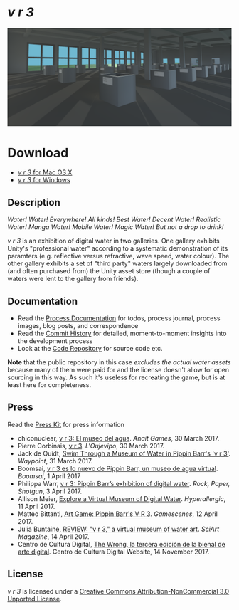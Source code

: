 # *v r 3*

![](images/v-r-3-banner.png)

# Download
* [*v r 3* for Mac OS X](https://github.com/pippinbarr/v-r-3/releases/tag/mac)
* [*v r 3* for Windows](https://github.com/pippinbarr/v-r-3/releases/tag/windows)

## Description
*Water! Water! Everywhere! All kinds! Best Water! Decent Water! Realistic Water! Manga Water! Mobile Water! Magic Water! But not a drop to drink!*

*v r 3* is an exhibition of digital water in two galleries. One gallery exhibits Unity's "professional water" according to a systematic demonstration of its paramters (e.g. reflective versus refractive, wave speed, water colour). The other gallery exhibits a set of "third party" waters largely downloaded from (and often purchased from) the Unity asset store (though a couple of waters were lent to the gallery from friends).

## Documentation
* Read the [Process Documentation](../process) for todos, process journal, process images, blog posts, and correspondence
* Read the [Commit History](https://github.com/pippinbarr/v-r-3/commits/master) for detailed, moment-to-moment insights into the development process
* Look at the [Code Repository](https://github.com/pippinbarr/v-r-3) for source code etc.

**Note** that the public repository in this case *excludes the actual water assets* because many of them were paid for and the license doesn't allow for open sourcing in this way. As such it's useless for recreating the game, but is at least here for completeness.

## Press
Read the [Press Kit](../press) for press information

* chiconuclear, [v r 3: El museo del agua](http://www.anaitgames.com/articulos/v-r-3-pippin-barr). *Anait Games*, 30 March 2017.
* Pierre Corbinais, [v r 3](http://oujevipo.fr/non-classe/5988-v-r-3/). *L'Oujevipo*, 30 March 2017.
* Jack de Quidt, [Swim Through a Museum of Water in Pippin Barr's 'v r 3'](https://waypoint.vice.com/en_us/article/swim-through-a-museum-of-water-in-pippin-barrs-v-r-3). *Waypoint*, 31 March 2017.
* Boomsai, [v r 3 es lo nuevo de Pippin Barr, un museo de agua virtual](http://boomsai.com/v-r-3-lo-nuevo-pippin-barr-museo-agua-virtual). *Boomsai*, 1 April 2017
* Philippa Warr, [v r 3: Pippin Barr’s exhibition of digital water](https://www.rockpapershotgun.com/2017/04/03/v-r-3-digital-water/). *Rock, Paper, Shotgun*, 3 April 2017.
* Allison Meier, [Explore a Virtual Museum of Digital Water](https://hyperallergic.com/370712/virtual-museum-of-digital-water/). *Hyperallergic*, 11 April 2017.
* Matteo Bittanti, [Art Game: Pippin Barr's V R 3](http://www.gamescenes.org/2017/04/art-game-pippin-barrs-v-r-3-2017.html). *Gamescenes*, 12 April 2017.
* Julia Buntaine, [REVIEW: "v r 3," a virtual museum of water art](http://www.sciartmagazine.com/blog/review-v-r-3-a-virtual-museum-of-water-art). *SciArt Magazine*, 14 April 2017.
* Centro de Cultura Digital, [The Wrong, la tercera edición de la bienal de arte digital](http://editorial.centroculturadigital.mx/notacorta/the-wrong-la-tercera-edicion-de-la-bienal-de-arte-digital). Centro de Cultura Digital Website, 14 November 2017.

## License
*v r 3* is licensed under a [Creative Commons Attribution-NonCommercial 3.0 Unported License](http://creativecommons.org/licenses/by-nc/3.0/).
